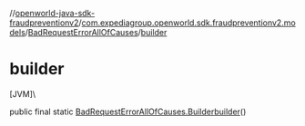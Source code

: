 //[openworld-java-sdk-fraudpreventionv2](../../../index.md)/[com.expediagroup.openworld.sdk.fraudpreventionv2.models](../index.md)/[BadRequestErrorAllOfCauses](index.md)/[builder](builder.md)

# builder

[JVM]\

public final static [BadRequestErrorAllOfCauses.Builder](-builder/index.md)[builder](builder.md)()
